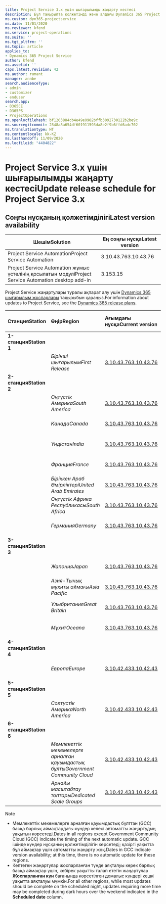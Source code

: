 ```yaml
---
title: Project Service 3.x үшін шығарылымды жаңарту кестесі
description: Бұл тақырыпта қолжетімді және алдағы Dynamics 365 Project Service Automation шығарылымдары туралы ақпарат берілген.
ms.custom: dyn365-projectservice
ms.date: 11/01/2020
ms.reviewer: kfend
ms.service: project-operations
ms.suite: ''
ms.tgt_pltfrm: ''
ms.topic: article
applies_to:
- Dynamics 365 Project Service
author: kfend
ms.assetid: ''
caps.latest.revision: 42
ms.author: rumant
manager: annbe
search.audienceType:
- admin
- customizer
- enduser
search.app:
- D365CE
- D365PS
- ProjectOperations
ms.openlocfilehash: bf1203884cb4e49e0982bffb3092730122b2be9c
ms.sourcegitcommit: 2848a8a654df601911593da8e2f9b6ffd6adc702
ms.translationtype: HT
ms.contentlocale: kk-KZ
ms.lasthandoff: 11/09/2020
ms.locfileid: "4404822"
---
```

# <a name="update-release-schedule-for-project-service-3x"></a><span data-ttu-id="f8a37-103">Project Service 3.x үшін шығарылымды жаңарту кестесі</span><span class="sxs-lookup"><span data-stu-id="f8a37-103">Update release schedule for Project Service 3.x</span></span>

## <a name="latest-version-availability"></a><span data-ttu-id="f8a37-104">Соңғы нұсқаның қолжетімділігі</span><span class="sxs-lookup"><span data-stu-id="f8a37-104">Latest version availability</span></span>

| <span data-ttu-id="f8a37-105">Шешім</span><span class="sxs-lookup"><span data-stu-id="f8a37-105">Solution</span></span>  | <span data-ttu-id="f8a37-106">Ең соңғы нұсқа</span><span class="sxs-lookup"><span data-stu-id="f8a37-106">Latest version</span></span> |
|-------|----|
| <span data-ttu-id="f8a37-107">Project Service Automation</span><span class="sxs-lookup"><span data-stu-id="f8a37-107">Project Service Automation</span></span>    | <span data-ttu-id="f8a37-108">3.10.43.76</span><span class="sxs-lookup"><span data-stu-id="f8a37-108">3.10.43.76</span></span> |
| <span data-ttu-id="f8a37-109">Project Service Automation жұмыс үстелінің қосылатын модулі</span><span class="sxs-lookup"><span data-stu-id="f8a37-109">Project Service Automation desktop add-in</span></span>                | <span data-ttu-id="f8a37-110">3.15</span><span class="sxs-lookup"><span data-stu-id="f8a37-110">3.15</span></span>          |

<span data-ttu-id="f8a37-111">Project Service жаңартулары туралы ақпарат алу үшін [Dynamics 365 шығарылым жоспарлары](https://docs.microsoft.com/dynamics365/release-plans/) тақырыбын қараңыз.</span><span class="sxs-lookup"><span data-stu-id="f8a37-111">For information about updates to Project Service, see the [Dynamics 365 release plans](https://docs.microsoft.com/dynamics365/release-plans/).</span></span> 

| <span data-ttu-id="f8a37-112">Станция</span><span class="sxs-lookup"><span data-stu-id="f8a37-112">Station</span></span>  | <span data-ttu-id="f8a37-113">Өңір</span><span class="sxs-lookup"><span data-stu-id="f8a37-113">Region</span></span> | <span data-ttu-id="f8a37-114">Ағымдағы нұсқа</span><span class="sxs-lookup"><span data-stu-id="f8a37-114">Current version</span></span> | <span data-ttu-id="f8a37-115">Келесі нұсқа</span><span class="sxs-lookup"><span data-stu-id="f8a37-115">Next version</span></span> |  <span data-ttu-id="f8a37-116">Жоспарланған күн</span><span class="sxs-lookup"><span data-stu-id="f8a37-116">Scheduled date</span></span>
| :---   | :---   | :---   | :---   |:---   |         
|<span data-ttu-id="f8a37-117"><strong>1-станция</strong></span><span class="sxs-lookup"><span data-stu-id="f8a37-117"><strong>Station 1</strong></span></span> | |  |  | |
| | <span data-ttu-id="f8a37-118"><i>Бірінші шығарылым</i></span><span class="sxs-lookup"><span data-stu-id="f8a37-118"><i>First Release</i></span></span> | [<span data-ttu-id="f8a37-119">3.10.43.76</span><span class="sxs-lookup"><span data-stu-id="f8a37-119">3.10.43.76</span></span>](whats-new-ur-25.md) | <span data-ttu-id="f8a37-120">TBD</span><span class="sxs-lookup"><span data-stu-id="f8a37-120">TBD</span></span> | <span data-ttu-id="f8a37-121">20-қараша, 2020</span><span class="sxs-lookup"><span data-stu-id="f8a37-121">November 20, 2020</span></span>
|<span data-ttu-id="f8a37-122"><strong>2-станция</strong></span><span class="sxs-lookup"><span data-stu-id="f8a37-122"><strong>Station 2</strong></span></span> | |  |  | |
| | <span data-ttu-id="f8a37-123"><i>Оңтүстік Америка</i></span><span class="sxs-lookup"><span data-stu-id="f8a37-123"><i>South America</i></span></span> | [<span data-ttu-id="f8a37-124">3.10.43.76</span><span class="sxs-lookup"><span data-stu-id="f8a37-124">3.10.43.76</span></span>](whats-new-ur-25.md) | <span data-ttu-id="f8a37-125">TBD</span><span class="sxs-lookup"><span data-stu-id="f8a37-125">TBD</span></span> | <span data-ttu-id="f8a37-126">27-қараша, 2020</span><span class="sxs-lookup"><span data-stu-id="f8a37-126">November 27, 2020</span></span>
| | <span data-ttu-id="f8a37-127"><i>Канада</i></span><span class="sxs-lookup"><span data-stu-id="f8a37-127"><i>Canada</i></span></span> | [<span data-ttu-id="f8a37-128">3.10.43.76</span><span class="sxs-lookup"><span data-stu-id="f8a37-128">3.10.43.76</span></span>](whats-new-ur-25.md) | <span data-ttu-id="f8a37-129">TBD</span><span class="sxs-lookup"><span data-stu-id="f8a37-129">TBD</span></span> | <span data-ttu-id="f8a37-130">27-қараша, 2020</span><span class="sxs-lookup"><span data-stu-id="f8a37-130">November 27, 2020</span></span> 
| | <span data-ttu-id="f8a37-131"><i>Үндістан</i></span><span class="sxs-lookup"><span data-stu-id="f8a37-131"><i>India</i></span></span> | [<span data-ttu-id="f8a37-132">3.10.43.76</span><span class="sxs-lookup"><span data-stu-id="f8a37-132">3.10.43.76</span></span>](whats-new-ur-25.md) | <span data-ttu-id="f8a37-133">TBD</span><span class="sxs-lookup"><span data-stu-id="f8a37-133">TBD</span></span> | <span data-ttu-id="f8a37-134">27-қараша, 2020</span><span class="sxs-lookup"><span data-stu-id="f8a37-134">November 27, 2020</span></span>
| | <span data-ttu-id="f8a37-135"><i>Франция</i></span><span class="sxs-lookup"><span data-stu-id="f8a37-135"><i>France</i></span></span> | [<span data-ttu-id="f8a37-136">3.10.43.76</span><span class="sxs-lookup"><span data-stu-id="f8a37-136">3.10.43.76</span></span>](whats-new-ur-25.md) | <span data-ttu-id="f8a37-137">TBD</span><span class="sxs-lookup"><span data-stu-id="f8a37-137">TBD</span></span> | <span data-ttu-id="f8a37-138">27-қараша, 2020</span><span class="sxs-lookup"><span data-stu-id="f8a37-138">November 27, 2020</span></span>
| | <span data-ttu-id="f8a37-139"><i>Біріккен Араб Әмірліктері</i></span><span class="sxs-lookup"><span data-stu-id="f8a37-139"><i>United Arab Emirates</i></span></span> | [<span data-ttu-id="f8a37-140">3.10.43.76</span><span class="sxs-lookup"><span data-stu-id="f8a37-140">3.10.43.76</span></span>](whats-new-ur-25.md) | <span data-ttu-id="f8a37-141">TBD</span><span class="sxs-lookup"><span data-stu-id="f8a37-141">TBD</span></span> | <span data-ttu-id="f8a37-142">27-қараша, 2020</span><span class="sxs-lookup"><span data-stu-id="f8a37-142">November 27, 2020</span></span>
| | <span data-ttu-id="f8a37-143"><i>Оңтүстік Африка Республикасы</i></span><span class="sxs-lookup"><span data-stu-id="f8a37-143"><i>South Africa</i></span></span> | [<span data-ttu-id="f8a37-144">3.10.43.76</span><span class="sxs-lookup"><span data-stu-id="f8a37-144">3.10.43.76</span></span>](whats-new-ur-25.md) | <span data-ttu-id="f8a37-145">TBD</span><span class="sxs-lookup"><span data-stu-id="f8a37-145">TBD</span></span> | <span data-ttu-id="f8a37-146">27-қараша, 2020</span><span class="sxs-lookup"><span data-stu-id="f8a37-146">November 27, 2020</span></span>
| | <span data-ttu-id="f8a37-147"><i>Германия</i></span><span class="sxs-lookup"><span data-stu-id="f8a37-147"><i>Germany</i></span></span> | [<span data-ttu-id="f8a37-148">3.10.43.76</span><span class="sxs-lookup"><span data-stu-id="f8a37-148">3.10.43.76</span></span>](whats-new-ur-25.md) | <span data-ttu-id="f8a37-149">TBD</span><span class="sxs-lookup"><span data-stu-id="f8a37-149">TBD</span></span> | <span data-ttu-id="f8a37-150">27-қараша, 2020</span><span class="sxs-lookup"><span data-stu-id="f8a37-150">November 27, 2020</span></span>
|<span data-ttu-id="f8a37-151"><strong>3-станция</strong></span><span class="sxs-lookup"><span data-stu-id="f8a37-151"><strong>Station 3</strong></span></span> | |  |  | |
| | <span data-ttu-id="f8a37-152"><i>Жапония</i></span><span class="sxs-lookup"><span data-stu-id="f8a37-152"><i>Japan</i></span></span> | [<span data-ttu-id="f8a37-153">3.10.43.76</span><span class="sxs-lookup"><span data-stu-id="f8a37-153">3.10.43.76</span></span>](whats-new-ur-25.md) | <span data-ttu-id="f8a37-154">TBD</span><span class="sxs-lookup"><span data-stu-id="f8a37-154">TBD</span></span> | <span data-ttu-id="f8a37-155">11-желтоқсан, 2020</span><span class="sxs-lookup"><span data-stu-id="f8a37-155">December 11, 2020</span></span>
| | <span data-ttu-id="f8a37-156"><i>Азия-Тынық мұхиты аймағы</i></span><span class="sxs-lookup"><span data-stu-id="f8a37-156"><i>Asia Pacific</i></span></span> | [<span data-ttu-id="f8a37-157">3.10.43.76</span><span class="sxs-lookup"><span data-stu-id="f8a37-157">3.10.43.76</span></span>](whats-new-ur-25.md) | <span data-ttu-id="f8a37-158">TBD</span><span class="sxs-lookup"><span data-stu-id="f8a37-158">TBD</span></span> | <span data-ttu-id="f8a37-159">11-желтоқсан, 2020</span><span class="sxs-lookup"><span data-stu-id="f8a37-159">December 11, 2020</span></span>
| | <span data-ttu-id="f8a37-160"><i>Ұлыбритания</i></span><span class="sxs-lookup"><span data-stu-id="f8a37-160"><i>Great Britain</i></span></span> | [<span data-ttu-id="f8a37-161">3.10.43.76</span><span class="sxs-lookup"><span data-stu-id="f8a37-161">3.10.43.76</span></span>](whats-new-ur-25.md) | <span data-ttu-id="f8a37-162">TBD</span><span class="sxs-lookup"><span data-stu-id="f8a37-162">TBD</span></span> | <span data-ttu-id="f8a37-163">11-желтоқсан, 2020</span><span class="sxs-lookup"><span data-stu-id="f8a37-163">December 11, 2020</span></span>
| | <span data-ttu-id="f8a37-164"><i>Мұхит</i></span><span class="sxs-lookup"><span data-stu-id="f8a37-164"><i>Oceana</i></span></span> | [<span data-ttu-id="f8a37-165">3.10.43.76</span><span class="sxs-lookup"><span data-stu-id="f8a37-165">3.10.43.76</span></span>](whats-new-ur-25.md) | <span data-ttu-id="f8a37-166">TBD</span><span class="sxs-lookup"><span data-stu-id="f8a37-166">TBD</span></span> | <span data-ttu-id="f8a37-167">11-желтоқсан, 2020</span><span class="sxs-lookup"><span data-stu-id="f8a37-167">December 11, 2020</span></span>
|<span data-ttu-id="f8a37-168"><strong>4-станция</strong></span><span class="sxs-lookup"><span data-stu-id="f8a37-168"><strong>Station 4</strong></span></span> | |  |  | |
| | <span data-ttu-id="f8a37-169"><i>Европа</i></span><span class="sxs-lookup"><span data-stu-id="f8a37-169"><i>Europe</i></span></span> |[<span data-ttu-id="f8a37-170">3.10.42.43</span><span class="sxs-lookup"><span data-stu-id="f8a37-170">3.10.42.43</span></span>](whats-new-ur-24.md) | [<span data-ttu-id="f8a37-171">3.10.43.76</span><span class="sxs-lookup"><span data-stu-id="f8a37-171">3.10.43.76</span></span>](whats-new-ur-25.md) | <span data-ttu-id="f8a37-172">13-қараша, 2020</span><span class="sxs-lookup"><span data-stu-id="f8a37-172">November 13, 2020</span></span>
|<span data-ttu-id="f8a37-173"><strong>5-станция</strong></span><span class="sxs-lookup"><span data-stu-id="f8a37-173"><strong>Station 5</strong></span></span> | |  |  | |
| | <span data-ttu-id="f8a37-174"><i>Солтүстік Америка</i></span><span class="sxs-lookup"><span data-stu-id="f8a37-174"><i>North America</i></span></span> |[<span data-ttu-id="f8a37-175">3.10.42.43</span><span class="sxs-lookup"><span data-stu-id="f8a37-175">3.10.42.43</span></span>](whats-new-ur-24.md) | [<span data-ttu-id="f8a37-176">3.10.43.76</span><span class="sxs-lookup"><span data-stu-id="f8a37-176">3.10.43.76</span></span>](whats-new-ur-25.md) | <span data-ttu-id="f8a37-177">20-қараша, 2020</span><span class="sxs-lookup"><span data-stu-id="f8a37-177">November 20, 2020</span></span>
|<span data-ttu-id="f8a37-178"><strong>6-станция</strong></span><span class="sxs-lookup"><span data-stu-id="f8a37-178"><strong>Station 6</strong></span></span> | |  |  | |
| | <span data-ttu-id="f8a37-179"><i>Мемлекеттік мекемелерге арналған қауымдастық бұлты</i></span><span class="sxs-lookup"><span data-stu-id="f8a37-179"><i>Government Community Cloud</i></span></span> |[<span data-ttu-id="f8a37-180">3.10.42.43</span><span class="sxs-lookup"><span data-stu-id="f8a37-180">3.10.42.43</span></span>](whats-new-ur-24.md) | [<span data-ttu-id="f8a37-181">3.10.43.76</span><span class="sxs-lookup"><span data-stu-id="f8a37-181">3.10.43.76</span></span>](whats-new-ur-25.md) | <span data-ttu-id="f8a37-182">20-қараша, 2020</span><span class="sxs-lookup"><span data-stu-id="f8a37-182">November 20, 2020</span></span>
| | <span data-ttu-id="f8a37-183"><i>Арнайы масштабтау топтары</i></span><span class="sxs-lookup"><span data-stu-id="f8a37-183"><i>Dedicated Scale Groups</i></span></span> |[<span data-ttu-id="f8a37-184">3.10.42.43</span><span class="sxs-lookup"><span data-stu-id="f8a37-184">3.10.42.43</span></span>](whats-new-ur-24.md) | [<span data-ttu-id="f8a37-185">3.10.43.76</span><span class="sxs-lookup"><span data-stu-id="f8a37-185">3.10.43.76</span></span>](whats-new-ur-25.md) | <span data-ttu-id="f8a37-186">27-қараша, 2020</span><span class="sxs-lookup"><span data-stu-id="f8a37-186">November 27, 2020</span></span>

>[!Note]
> - <span data-ttu-id="f8a37-187">Мемлекеттік мекемелерге арналған қауымдастық бұлттан (GCC) басқа барлық аймақтардағы күндер келесі автоматты жаңартудың уақытын көрсетеді.</span><span class="sxs-lookup"><span data-stu-id="f8a37-187">Dates in all regions except Government Community Cloud (GCC) indicate the timing of the next automatic update.</span></span> <span data-ttu-id="f8a37-188">GCC ішінде күндер нұсқаның қолжетімділігін көрсетеді; қазіргі уақытта бұл аймақтар үшін автоматты жаңарту жоқ.</span><span class="sxs-lookup"><span data-stu-id="f8a37-188">Dates in GCC indicate version availability; at this time, there is no automatic update for these regions.</span></span>
> - <span data-ttu-id="f8a37-189">Көптеген жаңартулар жоспарланған түнде аяқталуы керек барлық басқа аймақтар үшін, көбірек уақытты талап ететін жаңартулар **Жоспарланған күн** бағанында көрсетілген демалыс күндері кешкі уақытта аяқталуы мүмкін.</span><span class="sxs-lookup"><span data-stu-id="f8a37-189">For all other regions, while most updates should be complete on the scheduled night, updates requiring more time may be completed during dark hours over the weekend indicated in the **Scheduled date** column.</span></span>
